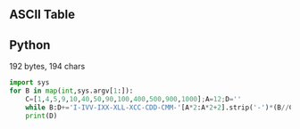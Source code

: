 ## ASCII Table

## Python

192 bytes, 194 chars

```py
import sys
for B in map(int,sys.argv[1:]):
	C=[1,4,5,9,10,40,50,90,100,400,500,900,1000];A=12;D=''
	while B:D+='I-IVV-IXX-XLL-XCC-CDD-CMM-'[A*2:A*2+2].strip('-')*(B//C[A]);B%=C[A];A-=1
	print(D)
```
